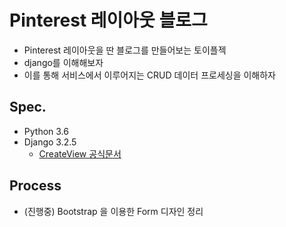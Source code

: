 # Pinterest 레이아웃 블로그
 - Pinterest 레이아웃을 딴 블로그를 만들어보는 토이플젝
 - django를 이해해보자
 - 이를 통해 서비스에서 이루어지는 CRUD 데이터 프로세싱을 이해하자

## Spec.
 - Python 3.6
 - Django 3.2.5
   - [CreateView 공식문서](https://docs.djangoproject.com/en/3.2/ref/class-based-views/generic-editing/#django.views.generic.edit.CreateView)

## Process
 - (진행중) Bootstrap 을 이용한 Form 디자인 정리
